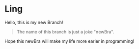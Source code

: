 # Ling
Hello, this is my new Branch!

>The name of this branch is just a joke "newBra".

Hope this newBra will make my life more earier in programming!
